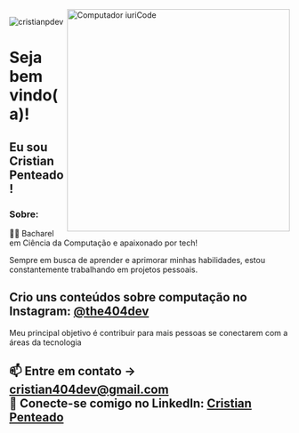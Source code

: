 <img src="https://raw.githubusercontent.com/MicaelliMedeiros/micaellimedeiros/master/image/computer-illustration.png" min-width="400px" max-width="400px" width="400px" align="right" alt="Computador iuriCode">
<p align="left"> <img src="https://komarev.com/ghpvc/?username=cristianpdev" alt="cristianpdev" /> </p>

# Seja bem vindo(a)!
## Eu sou Cristian Penteado!

### Sobre:
👨‍💻 Bacharel em Ciência da Computação e apaixonado por tech!

Sempre em busca de aprender e aprimorar minhas habilidades, estou constantemente trabalhando em projetos pessoais. 

Crio uns conteúdos sobre computação no Instagram: [@the404dev](https://www.instagram.com/the404dev/)   
---
Meu principal objetivo é contribuir para mais pessoas se conectarem com a áreas da tecnologia

📫 Entre em contato -> [cristian404dev@gmail.com](mailto:cristian404dev@gmail.com)  
🔗 Conecte-se comigo no LinkedIn: [Cristian Penteado](https://www.linkedin.com/in/cristian404dev)   
---
